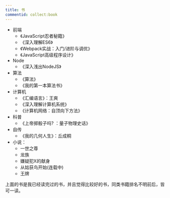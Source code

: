 ```yaml
---
title: 书
commentid: collect:book
---
```


- 前端
  - 《JavaScript忍者秘籍》
  - 《深入理解ES6》
  - 《Webpack实战：入门/进阶与调优》
  - 《JavaScript高级程序设计》
- Node
  - 《深入浅出NodeJS》
- 算法
  - 《算法》
  - 《我的第一本算法书》
- 计算机
  - 《汇编语言》：王爽
  - 《深入理解计算机系统》
  - 《计算机网络：自顶向下方法》
- 科普
  - 《上帝掷骰子吗? ：量子物理史话》
- 自传
  - 《我的几何人生》：丘成桐
- 小说：
  - 一世之尊
  - 龙族
  - 嫌疑犯X的献身
  - 从姑获鸟开始(连载中)
  - 王牌

上面的书是我已经读完过的书，并且觉得比较好的书，同类书籍排名不明前后，皆可一读。



